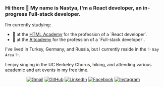 ### Hi there 👋 My name is Nastya, I'm a React developer, an in-progress Full-stack developer.

I’m currently studying:
<ul>
	<li>🌱  at the <a href="https://htmlacademy.ru/study">HTML Academy</a> for the profession of a `React developer`.</li>
	<li> 🌱  at the <a href="https://www.altcademy.com/">Altcademy</a> for the profession of a `Full-stack developer`.</li>
</ul>


I've lived in Turkey, Germany, and Russia, but I currently reside in the ✨ `Bay Area` ✨. 

I enjoy singing in the UC Berkeley Chorus, hiking, and attending various academic and art events in my free time.



<p align="center">
	<a href="mailto:nastya.chasovskikh@gmail.com"><img img src="https://img.shields.io/badge/gmail-%23EA4335.svg?style=plastic&logo=gmail&logoColor=white" alt="Gmail"/></a>
	<a href="https://github.com/nastya12oz"><img src="https://img.shields.io/badge/github-%23181717.svg?style=plastic&logo=github&logoColor=white" alt="GitHub"/></a>
	<a href="https://www.linkedin.com/in/a-chasovskikh/"><img src="https://img.shields.io/badge/linkedin-%230A66C2.svg?style=plastic&logo=linkedin&logoColor=white" alt="LinkedIn"/></a>
	<a href="https://www.facebook.com/anast.chas/"><img src="https://img.shields.io/badge/facebook-%231877F2.svg?style=plastic&logo=facebook&logoColor=white" alt="Facebook"/></a>
	<a href="https://www.instagram.com/nastya12oz/"><img src="https://img.shields.io/badge/instagram-%23E4405F.svg?style=plastic&logo=instagram&logoColor=white" alt="Instagram"/></a>
</p>
